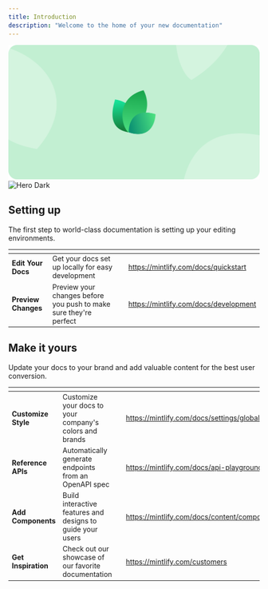 ```yaml
---
title: Introduction
description: "Welcome to the home of your new documentation"
---
```


<img
  className="block dark:hidden"
  src="images/hero-light.png"
  alt="Hero Light"
/>
<img
  className="hidden dark:block"
  src="/images/hero-dark.png"
  alt="Hero Dark"
/>

## Setting up

The first step to world-class documentation is setting up your editing environments.

<table data-view="cards"><thead><tr><th></th><th></th><th data-hidden data-card-cover data-type="files"></th><th data-hidden data-card-target data-type="content-ref"></th></tr></thead><tbody><tr><td><strong>Edit Your Docs</strong> </td><td>Get your docs set up locally for easy development</td><td></td><td><a href="https://mintlify.com/docs/quickstart">https://mintlify.com/docs/quickstart</a></td></tr><tr><td><strong>Preview Changes</strong> </td><td>Preview your changes before you push to make sure they're perfect</td><td></td><td><a href="https://mintlify.com/docs/development">https://mintlify.com/docs/development</a></td></tr></tbody></table>

## Make it yours

Update your docs to your brand and add valuable content for the best user conversion.

<table data-view="cards"><thead><tr><th></th><th></th><th data-hidden data-card-cover data-type="files"></th><th data-hidden data-card-target data-type="content-ref"></th></tr></thead><tbody><tr><td><strong>Customize Style</strong> </td><td>Customize your docs to your company's colors and brands</td><td></td><td><a href="https://mintlify.com/docs/settings/global">https://mintlify.com/docs/settings/global</a></td></tr><tr><td><strong>Reference APIs</strong> </td><td>Automatically generate endpoints from an OpenAPI spec</td><td></td><td><a href="https://mintlify.com/docs/api-playground/openapi">https://mintlify.com/docs/api-playground/openapi</a></td></tr><tr><td><strong>Add Components</strong> </td><td>Build interactive features and designs to guide your users</td><td></td><td><a href="https://mintlify.com/docs/content/components/accordions">https://mintlify.com/docs/content/components/accordions</a></td></tr><tr><td><strong>Get Inspiration</strong> </td><td>Check out our showcase of our favorite documentation</td><td></td><td><a href="https://mintlify.com/customers">https://mintlify.com/customers</a></td></tr></tbody></table>
